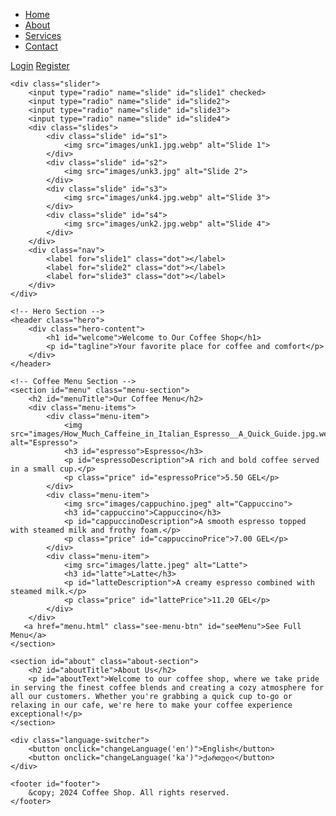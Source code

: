 <!DOCTYPE html>
<html lang="en">
<head>
    <meta charset="UTF-8">
    <meta name="viewport" content="width=device-width, initial-scale=1.0">
    <title>Coffee Shop Homepage</title>
    <link rel="stylesheet" href="home.css">
    <link rel="icon" href="images/logo.ico">
    <script src="home.js"></script>
   
</head>
<body>
    <nav>
        <ul class="menu">
            <li><a href="home.html" id="homeLink">Home</a></li>
            <li><a href="about.html" id="aboutLink">About</a></li>
            <li><a href="servise.html" id="servicesLink">Services</a></li>
            <li><a href="contact.html" id="contactLink">Contact</a></li>
        </ul>
        <div class="auth-buttons">
            <a href="autorization.html" class="auth-btn" id="loginBtn">Login</a>
            <a href="registration.html" class="auth-btn" id="registerBtn">Register</a>
        </div>
    </nav>

    <div class="slider">
        <input type="radio" name="slide" id="slide1" checked>
        <input type="radio" name="slide" id="slide2">
        <input type="radio" name="slide" id="slide3">
        <input type="radio" name="slide" id="slide4">
        <div class="slides">
            <div class="slide" id="s1">
                <img src="images/unk1.jpg.webp" alt="Slide 1">
            </div>
            <div class="slide" id="s2">
                <img src="images/unk3.jpg" alt="Slide 2">
            </div>
            <div class="slide" id="s3">
                <img src="images/unk4.jpg.webp" alt="Slide 3">
            </div>
            <div class="slide" id="s4">
                <img src="images/unk2.jpg.webp" alt="Slide 4">
            </div>
        </div>
        <div class="nav">
            <label for="slide1" class="dot"></label>
            <label for="slide2" class="dot"></label>
            <label for="slide3" class="dot"></label>
        </div>
    </div>

    <!-- Hero Section -->
    <header class="hero">
        <div class="hero-content">
            <h1 id="welcome">Welcome to Our Coffee Shop</h1>
            <p id="tagline">Your favorite place for coffee and comfort</p>
        </div>
    </header>

    <!-- Coffee Menu Section -->
    <section id="menu" class="menu-section">
        <h2 id="menuTitle">Our Coffee Menu</h2>
        <div class="menu-items">
            <div class="menu-item">
                <img src="images/How_Much_Caffeine_in_Italian_Espresso__A_Quick_Guide.jpg.webp" alt="Espresso">
                <h3 id="espresso">Espresso</h3>
                <p id="espressoDescription">A rich and bold coffee served in a small cup.</p>
                <p class="price" id="espressoPrice">5.50 GEL</p>
            </div>
            <div class="menu-item">
                <img src="images/cappuchino.jpeg" alt="Cappuccino">
                <h3 id="cappuccino">Cappuccino</h3>
                <p id="cappuccinoDescription">A smooth espresso topped with steamed milk and frothy foam.</p>
                <p class="price" id="cappuccinoPrice">7.00 GEL</p>
            </div>
            <div class="menu-item">
                <img src="images/latte.jpeg" alt="Latte">
                <h3 id="latte">Latte</h3>
                <p id="latteDescription">A creamy espresso combined with steamed milk.</p>
                <p class="price" id="lattePrice">11.20 GEL</p>
            </div>
        </div>
       <a href="menu.html" class="see-menu-btn" id="seeMenu">See Full Menu</a>
    </section>
    
    <section id="about" class="about-section">
        <h2 id="aboutTitle">About Us</h2>
        <p id="aboutText">Welcome to our coffee shop, where we take pride in serving the finest coffee blends and creating a cozy atmosphere for all our customers. Whether you're grabbing a quick cup to-go or relaxing in our cafe, we're here to make your coffee experience exceptional!</p>
    </section> 

    <div class="language-switcher">
        <button onclick="changeLanguage('en')">English</button>
        <button onclick="changeLanguage('ka')">ქართული</button>                                
    </div>                           

    <footer id="footer">
        &copy; 2024 Coffee Shop. All rights reserved.
    </footer>
</body>
</html>
